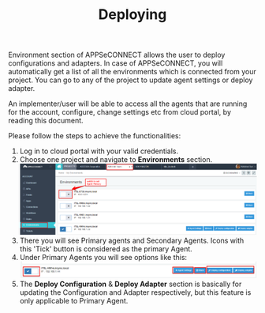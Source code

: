 ﻿---
title: "Deploying"
toc: true
tag: developers
category: "SDK"
menus: 
    sdkpostrequisite:
        title: "Deploying"
        weight: 7
        icon: fa fa-file-word-o
        identifier: sdkpostrequisitedeploying
---

Environment section of APPSeCONNECT allows the user to deploy configurations and adapters. In case of APPSeCONNECT, you will 
automatically get a list of all the environments which is connected from your project.  You can go to any of the project to update 
agent settings or deploy adapter. 

An implementer/user will be able to access all the agents that are running for the account, configure, change settings etc from cloud portal, by reading this document.

Please follow the steps to achieve the functionalities:

1. Log in to cloud portal with your valid credentials.
2. Choose one project and navigate to **Environments** section.  
![Environment Setup](/staticfiles/sdk-references/media/environment-setup.png)  
3. There you will see Primary agents and Secondary Agents. Icons with this 'Tick' button is considered as the primary Agent.  
4. Under Primary Agents you will see options like this:  
![Primary Agent Setup](/staticfiles/sdk-references/media/primary-agent-setup.png)  
5. The **Deploy Configuration** & **Deploy Adapter** section is basically for updating the Configuration and Adapter respectively, but this feature is only applicable to Primary Agent.

